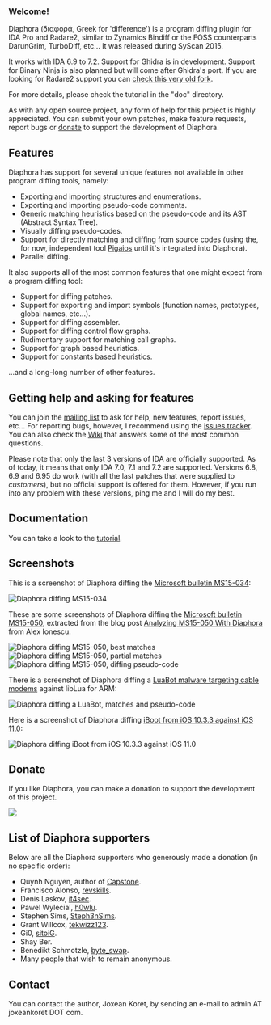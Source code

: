 ### Welcome!

Diaphora (διαφορά, Greek for 'difference') is a program diffing plugin for IDA Pro and Radare2, similar to Zynamics Bindiff or the FOSS counterparts DarunGrim, TurboDiff, etc... It was released during SyScan 2015.

It works with IDA 6.9 to 7.2. Support for Ghidra is in development. Support for Binary Ninja is also planned but will come after Ghidra's port. If you are looking for Radare2 support you can [check this very old fork](https://github.com/radare/diaphora).

For more details, please check the tutorial in the "doc" directory.

As with any open source project, any form of help for this project is highly appreciated. You can submit your own patches, make feature requests, report bugs or <a href="#donate">donate</a> to support the development of Diaphora.

## Features

Diaphora has support for several unique features not available in other program diffing tools, namely:

 * Exporting and importing structures and enumerations.
 * Exporting and importing pseudo-code comments.
 * Generic matching heuristics based on the pseudo-code and its AST (Abstract Syntax Tree).
 * Visually diffing pseudo-codes.
 * Support for directly matching and diffing from source codes (using the, for now, independent tool [Pigaios](https://github.com/joxeankoret/pigaios) until it's integrated into Diaphora).
 * Parallel diffing.

It also supports all of the most common features that one might expect from a program diffing tool:

 * Support for diffing patches.
 * Support for exporting and import symbols (function names, prototypes, global names, etc...).
 * Support for diffing assembler.
 * Support for diffing control flow graphs.
 * Rudimentary support for matching call graphs.
 * Support for graph based heuristics.
 * Support for constants based heuristics.

...and a long-long number of other features.

## Getting help and asking for features

You can join the [mailing list](https://groups.google.com/forum/?hl=es#!forum/diaphora) to ask for help, new features, report issues, etc... For reporting bugs, however, I recommend using the [issues tracker](https://github.com/joxeankoret/diaphora/issues). You can also check the [Wiki](https://github.com/joxeankoret/diaphora/wiki) that answers some of the most common questions.

Please note that only the last 3 versions of IDA are officially supported. As of today, it means that only IDA 7.0, 7.1 and 7.2 are supported. Versions 6.8, 6.9 and 6.95 do work (with all the last patches that were supplied to *customers*), but no official support is offered for them. However, if you run into any problem with these versions, ping me and I will do my best.

## Documentation

You can take a look to the [tutorial](https://github.com/joxeankoret/diaphora/blob/master/doc/diaphora_help.pdf).

## Screenshots

This is a screenshot of Diaphora diffing the [Microsoft bulletin MS15-034](https://technet.microsoft.com/en-us/library/security/ms15-034.aspx):

![Diaphora diffing MS15-034](https://pbs.twimg.com/media/CCnruP_W0AA8ksc.png:large)

These are some screenshots of Diaphora diffing the [Microsoft bulletin MS15-050]( https://technet.microsoft.com/en-us/library/security/ms15-050.aspx), extracted from the blog post [Analyzing MS15-050 With Diaphora](http://www.alex-ionescu.com/?p=271) from Alex Ionescu.

![Diaphora diffing MS15-050, best matches](http://www.alex-ionescu.com/wp-content/uploads/diaphora2.png)
![Diaphora diffing MS15-050, partial matches](http://www.alex-ionescu.com/wp-content/uploads/diaphora3.png)
![Diaphora diffing MS15-050, diffing pseudo-code](http://www.alex-ionescu.com/wp-content/uploads/diaphora1.png)

There is a screenshot of Diaphora diffing a [LuaBot malware targeting cable modems](https://w00tsec.blogspot.com/2016/09/luabot-malware-targeting-cable-modems.html) against libLua for ARM:

![Diaphora diffing a LuaBot, matches and pseudo-code](https://1.bp.blogspot.com/-O5UjSOyjCgg/V5byA-ozXVI/AAAAAAAABaY/yRTMDTSD9zI0mSy4AsHN21ZYf_YvctnkwCLcB/s1600/evs-compile.png)

Here is a screenshot of Diaphora diffing [iBoot from iOS 10.3.3 against iOS 11.0](http://matteyeux.me/hacking/2018/04/04/diaphora-diff-and-ida.html):

![Diaphora diffing iBoot from iOS 10.3.3 against iOS 11.0](http://matteyeux.me/images/newgraph.PNG)

## Donate

If you like Diaphora, you can make a donation to support the development of this project.

<a href="https://www.paypal.com/cgi-bin/webscr?cmd=_s-xclick&hosted_button_id=68Z4H8SE7N64L"><img src="https://www.paypalobjects.com/webstatic/en_US/btn/btn_donate_cc_147x47.png"></a>

## List of Diaphora supporters

Below are all the Diaphora supporters who generously made a donation (in no specific order):

 * Quynh Nguyen, author of <a href="http://www.capstone-engine.org">Capstone</a>.
 * Francisco Alonso, <a href="https://twitter.com/revskills">revskills</a>.
 * Denis Laskov, <a href="https://twitter.com/it4sec">it4sec</a>.
 * Pawel Wylecial, <a href="https://twitter.com/h0wlu">h0wlu</a>.
 * Stephen Sims, <a href="https://twitter.com/Steph3nSims">Steph3nSims</a>.
 * Grant Willcox, <a href="https://twitter.com/tekwizz123">tekwizz123</a>.
 * Gi0, <a href="https://twitter.com/sitoiG">sitoiG</a>.
 * Shay Ber.
 * Benedikt Schmotzle, <a href="https://twitter.com/byte_swap">byte_swap</a>.
 * Many people that wish to remain anonymous.

## Contact

You can contact the author, Joxean Koret, by sending an e-mail to admin AT joxeankoret DOT com.
